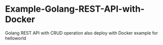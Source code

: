 ﻿# Example-Golang-REST-API-with-Docker
 Golang REST API with CRUD operation also deploy with Docker example for helloworld

